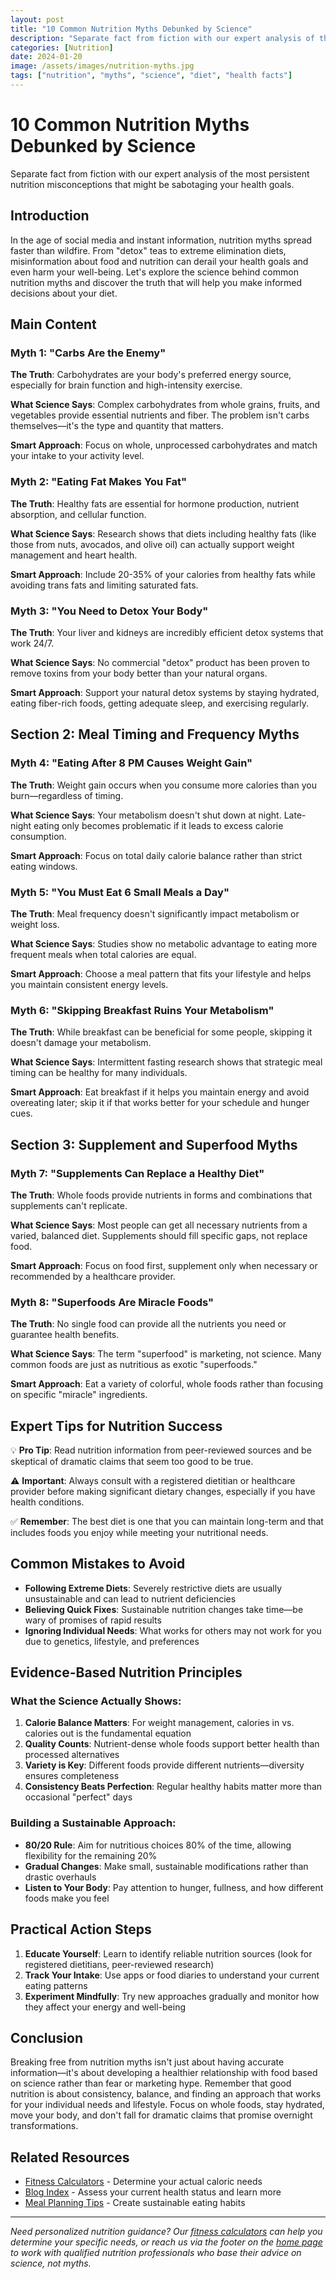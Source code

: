 ```yaml
---
layout: post
title: "10 Common Nutrition Myths Debunked by Science"
description: "Separate fact from fiction with our expert analysis of the most persistent nutrition misconceptions that might be sabotaging your health goals."
categories: [Nutrition]
date: 2024-01-20
image: /assets/images/nutrition-myths.jpg
tags: ["nutrition", "myths", "science", "diet", "health facts"]
---
```


# 10 Common Nutrition Myths Debunked by Science

Separate fact from fiction with our expert analysis of the most persistent nutrition misconceptions that might be sabotaging your health goals.

## Introduction

In the age of social media and instant information, nutrition myths spread faster than wildfire. From "detox" teas to extreme elimination diets, misinformation about food and nutrition can derail your health goals and even harm your well-being. Let's explore the science behind common nutrition myths and discover the truth that will help you make informed decisions about your diet.

## Main Content

### Myth 1: "Carbs Are the Enemy"

**The Truth**: Carbohydrates are your body's preferred energy source, especially for brain function and high-intensity exercise.

**What Science Says**: Complex carbohydrates from whole grains, fruits, and vegetables provide essential nutrients and fiber. The problem isn't carbs themselves—it's the type and quantity that matters.

**Smart Approach**: Focus on whole, unprocessed carbohydrates and match your intake to your activity level.

### Myth 2: "Eating Fat Makes You Fat"

**The Truth**: Healthy fats are essential for hormone production, nutrient absorption, and cellular function.

**What Science Says**: Research shows that diets including healthy fats (like those from nuts, avocados, and olive oil) can actually support weight management and heart health.

**Smart Approach**: Include 20-35% of your calories from healthy fats while avoiding trans fats and limiting saturated fats.

### Myth 3: "You Need to Detox Your Body"

**The Truth**: Your liver and kidneys are incredibly efficient detox systems that work 24/7.

**What Science Says**: No commercial "detox" product has been proven to remove toxins from your body better than your natural organs.

**Smart Approach**: Support your natural detox systems by staying hydrated, eating fiber-rich foods, getting adequate sleep, and exercising regularly.

## Section 2: Meal Timing and Frequency Myths

### Myth 4: "Eating After 8 PM Causes Weight Gain"

**The Truth**: Weight gain occurs when you consume more calories than you burn—regardless of timing.

**What Science Says**: Your metabolism doesn't shut down at night. Late-night eating only becomes problematic if it leads to excess calorie consumption.

**Smart Approach**: Focus on total daily calorie balance rather than strict eating windows.

### Myth 5: "You Must Eat 6 Small Meals a Day"

**The Truth**: Meal frequency doesn't significantly impact metabolism or weight loss.

**What Science Says**: Studies show no metabolic advantage to eating more frequent meals when total calories are equal.

**Smart Approach**: Choose a meal pattern that fits your lifestyle and helps you maintain consistent energy levels.

### Myth 6: "Skipping Breakfast Ruins Your Metabolism"

**The Truth**: While breakfast can be beneficial for some people, skipping it doesn't damage your metabolism.

**What Science Says**: Intermittent fasting research shows that strategic meal timing can be healthy for many individuals.

**Smart Approach**: Eat breakfast if it helps you maintain energy and avoid overeating later; skip it if that works better for your schedule and hunger cues.

## Section 3: Supplement and Superfood Myths

### Myth 7: "Supplements Can Replace a Healthy Diet"

**The Truth**: Whole foods provide nutrients in forms and combinations that supplements can't replicate.

**What Science Says**: Most people can get all necessary nutrients from a varied, balanced diet. Supplements should fill specific gaps, not replace food.

**Smart Approach**: Focus on food first, supplement only when necessary or recommended by a healthcare provider.

### Myth 8: "Superfoods Are Miracle Foods"

**The Truth**: No single food can provide all the nutrients you need or guarantee health benefits.

**What Science Says**: The term "superfood" is marketing, not science. Many common foods are just as nutritious as exotic "superfoods."

**Smart Approach**: Eat a variety of colorful, whole foods rather than focusing on specific "miracle" ingredients.

## Expert Tips for Nutrition Success

💡 **Pro Tip**: Read nutrition information from peer-reviewed sources and be skeptical of dramatic claims that seem too good to be true.

⚠️ **Important**: Always consult with a registered dietitian or healthcare provider before making significant dietary changes, especially if you have health conditions.

✅ **Remember**: The best diet is one that you can maintain long-term and that includes foods you enjoy while meeting your nutritional needs.

## Common Mistakes to Avoid

- **Following Extreme Diets**: Severely restrictive diets are usually unsustainable and can lead to nutrient deficiencies
- **Believing Quick Fixes**: Sustainable nutrition changes take time—be wary of promises of rapid results
- **Ignoring Individual Needs**: What works for others may not work for you due to genetics, lifestyle, and preferences

## Evidence-Based Nutrition Principles

### What the Science Actually Shows:

1. **Calorie Balance Matters**: For weight management, calories in vs. calories out is the fundamental equation
2. **Quality Counts**: Nutrient-dense whole foods support better health than processed alternatives
3. **Variety is Key**: Different foods provide different nutrients—diversity ensures completeness
4. **Consistency Beats Perfection**: Regular healthy habits matter more than occasional "perfect" days

### Building a Sustainable Approach:

- **80/20 Rule**: Aim for nutritious choices 80% of the time, allowing flexibility for the remaining 20%
- **Gradual Changes**: Make small, sustainable modifications rather than drastic overhauls
- **Listen to Your Body**: Pay attention to hunger, fullness, and how different foods make you feel

## Practical Action Steps

1. **Educate Yourself**: Learn to identify reliable nutrition sources (look for registered dietitians, peer-reviewed research)
2. **Track Your Intake**: Use apps or food diaries to understand your current eating patterns
3. **Experiment Mindfully**: Try new approaches gradually and monitor how they affect your energy and well-being

## Conclusion

Breaking free from nutrition myths isn't just about having accurate information—it's about developing a healthier relationship with food based on science rather than fear or marketing hype. Remember that good nutrition is about consistency, balance, and finding an approach that works for your individual needs and lifestyle. Focus on whole foods, stay hydrated, move your body, and don't fall for dramatic claims that promise overnight transformations.

## Related Resources

- [Fitness Calculators](/#calculators) - Determine your actual caloric needs
- [Blog Index](/blog/) - Assess your current health status and learn more
- [Meal Planning Tips](/blog/) - Create sustainable eating habits

---

*Need personalized nutrition guidance? Our [fitness calculators](/#calculators) can help you determine your specific needs, or reach us via the footer on the [home page](/#contact) to work with qualified nutrition professionals who base their advice on science, not myths.*
